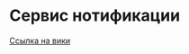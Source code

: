 # Сервис нотификации

[Ссылка на вики](https://wiki.yandex-team.ru/users/alexandernimo/metanotify/)
